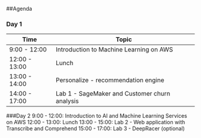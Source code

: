 ##Agenda

### Day 1
| Time | Topic |
| -----| ----- |
|9:00 - 12:00 | Introduction to Machine Learning on AWS |
|12:00 - 13:00 | Lunch |
|13:00 - 14:00 | Personalize - recommendation engine |
|14:00 - 17:00 | Lab 1 - SageMaker and Customer churn analysis |

###Day 2
9:00 - 12:00: Introduction to AI and Machine Learning Services on AWS
12:00 - 13:00: Lunch
13:00 - 15:00: Lab 2 - Web application with Transcribe and Comprehend
15:00 - 17:00: Lab 3 - DeepRacer (optional)